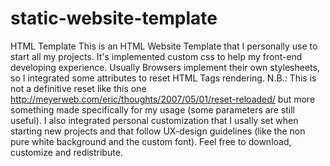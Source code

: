 # static-website-template
HTML Template
This is an HTML Website Template that I personally use to start all my projects. 
It's implemented custom css to help my front-end developing experience.
Usually Browsers implement their own stylesheets, so I integrated some attributes to reset HTML Tags rendering.
N.B.: This is not a definitive reset like this one http://meyerweb.com/eric/thoughts/2007/05/01/reset-reloaded/ but more something made specifically for my usage (some parameters are still useful).
I also integrated personal customization that I usally set when starting new projects and that follow UX-design guidelines (like the non pure white background and the custom font).
Feel free to download, customize and redistribute.
